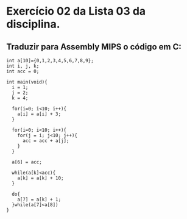 # Exercício 02 da Lista 03 da disciplina.

## Traduzir para Assembly MIPS o código em C:

```
int a[10]={0,1,2,3,4,5,6,7,8,9};
int i, j, k;
int acc = 0;

int main(void){
  i = 1;
  j = 2;
  k = 4;
  
  for(i=0; i<10; i++){
    a[i] = a[i] + 3;
  }
  
  for(i=0; i<10; i++){
    for(j = i; j<10; j++){
      acc = acc + a[j];
    }
  }
  
  a[6] = acc;
  
  while(a[k]<acc){
    a[k] = a[k] + 10;
  }
  
  do{
    a[7] = a[k] + 1;
  }while(a[7]<a[8])
}
```

